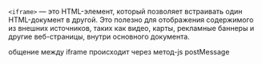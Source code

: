 `<iframe>` — это HTML-элемент, который позволяет встраивать один HTML-документ в другой. Это полезно для отображения содержимого из внешних источников, таких как видео, карты, рекламные баннеры и другие веб-страницы, внутри основного документа.

общение между iframe происходит через метод-js postMessage